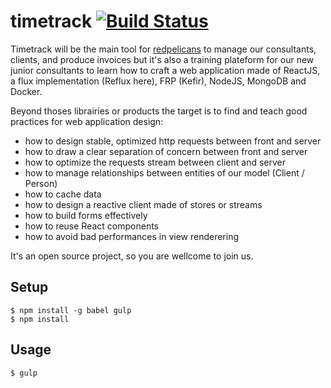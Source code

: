 # timetrack [![Build Status](https://travis-ci.org/redpelicans/timetrack.svg)](https://travis-ci.org/redpelicans/timetrack)


Timetrack will be the main tool for [redpelicans](http://www.redpelicans.com) to manage our consultants, clients, and produce invoices but it's also a training plateform for our new junior consultants to learn how to craft a web application made of ReactJS, a flux implementation (Reflux here), FRP (Kefir), NodeJS, MongoDB and Docker.

Beyond thoses librairies or products the target is to find and teach good practices for web application design: 

* how to design stable, optimized http requests between front and server
* how to draw a clear separation of concern between front and server
* how to optimize the requests stream between client and server
* how to manage relationships between entities of our model (Client / Person)
* how to cache data
* how to design a reactive client made of stores or streams
* how to build forms effectively
* how to reuse React components
* how to avoid bad performances in view renderering

It's an open source project, so you are wellcome to join us.


## Setup

    $ npm install -g babel gulp
    $ npm install

## Usage

    $ gulp
